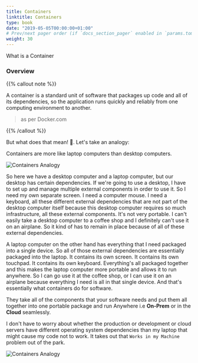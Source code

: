 ```yaml
---
title: Containers
linktitle: Containers
type: book
date: "2019-05-05T00:00:00+01:00"
# Prev/next pager order (if `docs_section_pager` enabled in `params.toml`)
weight: 30
---
```


What is a Container

<!--more-->

### Overview

{{% callout note %}}

A container is a standard unit of software that packages up code and all of its dependencies, so the application runs quickly and reliably from one computing environment to another.

> as per Docker.com

{{% /callout %}}

But what does that mean! :thought_balloon:. Let's take an analogy:

Containers are more like laptop computers than desktop computers.

![Containers Analogy](/images/uploads/desktop-computer-vs-laptop.jpg)

So here we have a desktop computer and a laptop computer, but our desktop has certain dependencies. If we're going to use a desktop, I have to set up and manage multiple external components in order to use it. So I need my own separate screen. I need a computer mouse. I need a keyboard, all these different external dependencies that are not part of the desktop computer itself because this desktop computer requires so much infrastructure, all these external components. It's not very portable. I can't easily take a desktop computer to a coffee shop and I definitely can't use it on an airplane. So it kind of has to remain in place because of all of these external dependencies.

A laptop computer on the other hand has everything that I need packaged into a single device. So all of those external dependencies are essentially packaged into the laptop. It contains its own screen. It contains its own touchpad. It contains its own keyboard. Everything's all packaged together and this makes the laptop computer more portable and allows it to run anywhere. So I can go use it at the coffee shop, or I can use it on an airplane because everything I need is all in that single device. And that's essentially what containers do for software.

They take all of the components that your software needs and put them all together into one portable package and run Anywhere i.e **On-Prem** or in the **Cloud** seamlessly.

I don't have to worry about whether the production or development or cloud servers have different operating system dependencies than my laptop that might cause my code not to work. It takes out that ```Works in my Machine``` problem out of the park.

![Containers Analogy](/images/uploads/works-on-my-machine.jpg)
